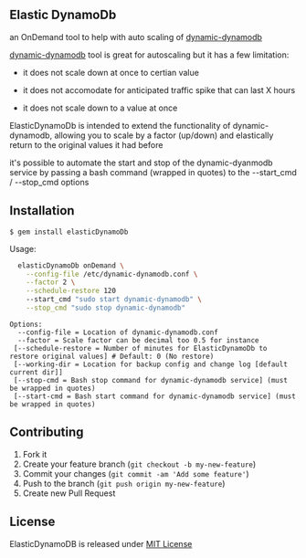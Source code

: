 ## Elastic DynamoDb 

  an OnDemand tool to help with auto scaling of [dynamic-dynamodb](https://github.com/sebdah/dynamic-dynamodb)

[dynamic-dynamodb](https://github.com/sebdah/dynamic-dynamodb) tool is great for autoscaling but it has a few limitation:

* it does not scale down at once to certian value

* it does not accomodate for anticipated traffic spike that can last X hours

* it does not scale down to a value at once


ElasticDynamoDb is intended to extend the functionality of dynamic-dynamodb, allowing you to scale by a factor (up/down) and elastically return to the original values it had before

it's possible to automate the start and stop of the dynamic-dyanmodb service by passing a bash command (wrapped in quotes) to the --start_cmd / --stop_cmd options

## Installation
    $ gem install elasticDynamoDb

Usage:
````bash
  elasticDynamoDb onDemand \
    --config-file /etc/dynamic-dynamodb.conf \
    --factor 2 \
    --schedule-restore 120
    --start_cmd "sudo start dynamic-dynamodb" \
    --stop_cmd "sudo stop dynamic-dynamodb" 
````

````text
Options:
  --config-file = Location of dynamic-dynamodb.conf
  --factor = Scale factor can be decimal too 0.5 for instance
 [--schedule-restore = Number of minutes for ElasticDynamoDb to restore original values] # Default: 0 (No restore)
 [--working-dir = Location for backup config and change log [default current dir]]
 [--stop-cmd = Bash stop command for dynamic-dynamodb service] (must be wrapped in quotes)
 [--start-cmd = Bash start command for dynamic-dynamodb service] (must be wrapped in quotes)
````

## Contributing

1. Fork it
2. Create your feature branch (`git checkout -b my-new-feature`)
3. Commit your changes (`git commit -am 'Add some feature'`)
4. Push to the branch (`git push origin my-new-feature`)
5. Create new Pull Request

## License
ElasticDynamoDB is released under [MIT License](http://www.opensource.org/licenses/MIT)
